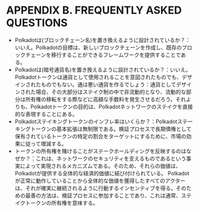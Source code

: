 # APPENDIX B. FREQUENTLY ASKED QUESTIONS

- Polkadotは(ブロックチェーン名)を置き換えるように設計されているか？：いいえ。Polkadotの目標は、新しいブロックチェーンを作成し、既存のブロックチェーンを移行することができるフレームワークを提供することである。
- Polkadotは(暗号通貨名)を置き換えるように設計されているか？：いいえ。Polkadotトークンは通貨として使用されることを意図されたものでも、デザインされたものでもない。通は悪い通貨を作るでしょう：通貨としてデザインされた場合、その大部分はステイク制の中で非流動的となり、流動的な部分は所有権の移転をする際などに高額な手数料を発生させるだろう。それよりも、Polkadotトークンの目的は、Polkadotネットワークのステイクを直接的な表現することにある。
- Polkadotステイキングトークンのインフレ率はいくらか？：Polkadotステーキングトークンの基本拡張は無制限である。検証プロセスで長期債権として保有されているトークンの特定の割合をターゲットにするために、市場の効果に従って増減する。
- トークンの所有権を賭けることがステークホールディングを反映するのはなぜか？：これは、ネットワークのセキュリティを支えるものであるという事実によって実現されるメカニズムである。そのため、それらの価値は、Polkadotが提供する全体的な経済的価値に結び付けられている。 Polkadotが正常に動作していることから全体的な価値を獲得したすべてのアクターは、それが確実に継続されるように行動するインセンティブを得る。そのための最善の方法は、検証プロセスに参加することであり、これは通常、ステイクトークンの所有権を意味する。

